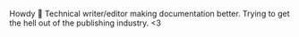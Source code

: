Howdy 👋 Technical writer/editor making documentation better. Trying to get the hell out of the publishing industry. <3

<!---
cjeff10/cjeff10 is a ✨ special ✨ repository because its `README.md` (this file) appears on your GitHub profile.
You can click the Preview link to take a look at your changes.
--->

